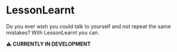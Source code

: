 # LessonLearnt
Do you ever wish you could talk to yourself and not repeat the same mistakes? With LessonLearnt you can.

:warning: 
**CURRENTLY IN DEVELOPMENT**
